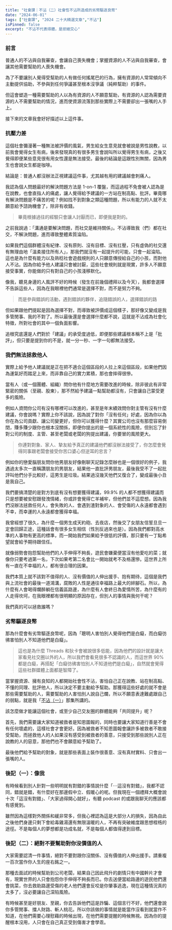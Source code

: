 ```yaml
---
title: "社會課｜不沾（二）社會性不沾所造成的劣幣驅逐良幣"
date: "2024-06-01"
tags: ["社會課", "2024 二十大精選文章","不沾"]
isPinned: false
excerpt: "不沾不代表得體，是拒絕交心"
---
```


### 前言
普通人的不沾與自我審查，會讓自己喪失機會；掌握資源的人不沾與自我審查，會讓其他需要幫助的人喪失機會。

為了不要讓別人覺得受幫助的人有做任何搖尾巴的行為，擁有資源的人常常傾向不主動提供協助，不參與到任何爭議甚至根本沒爭議（純粹幫助）的事件。

但這會塑造一種需要幫助的人以為有資源的人不願意幫助，有資源的人認為需要資源的人不需要幫助的情況，進而使資源流落到那些實際上不需要卻出一張嘴的人手上。

接下來的文章我會好好描述以上這件事。


### 抗壓力差
這個社會彌漫著一種無法被評價的風氣，男生給女生意見就會被說是男性說教，以前我會覺得女生有病，後來發現真的有很多男生會說叫所以覺得男生有病，之後又覺得即便某些意見很有用女性還是無法接受。最後的結論是這跟性別無關，因為男生也會說女生都是咖啡。

結論是：普通人都沒辦法正視建議這件事，尤其越有用的建議越會刺痛人。

我認為個人問題最好的解決問題方法是 1-on-1  覆盤，而這過程不免會被人認為是在說教，也會直指人的痛處，讓人覺得給予建議的一方站在制高點、批評。畢竟哪有解決問題是不痛苦的呢？例如找不到對象之類這種問題，所以有能力的人就不太願意給予諮詢機會了，除非有收錢。

> 畢竟根據過往的經驗只會讓人討厭而已，即便我是對的。

之前我說過：「溝通是要解決問題，而社交是維持關係」。不沾導致我（們）都在社交，不解決問題，進而導致整體素質淪陷。

如果我們這個群體沒有紀律、沒有原則、沒有目標、沒有扛壓，只有虛偽的社交還有無理由地「溫柔接住所有人」，那我們就沒有一起提升的可能，只會一起淪陷。這也是為什麼有能力以及熟稔社會遊戲規則的人只願意傳授給自己的小孩，而對他人不沾。因為你給予他人建議只會被討厭，這些社會規則就是現實，許多人不願意接受事實，你能做的只有對自己的小孩淺移默化。

像我，聽見身邊的人風評不好的時候（發生在前幾個禮拜以及今天），我都會選擇不告訴這些人，因為在我眼裡他們通常是選擇不對，而不是努力不夠。

> 而是參與錯誤的活動，遇到錯誤的夥伴，追隨錯誤的人，選擇錯誤的路

但如果跟他們提起是因為選擇不對，而導致被評價成這個樣子，那好像又變成是我多管閒事、我的不對了。所以最後還是會選擇什麼都不說，這就是不沾成為社會化特徵，所對社會的其中一個負面影響。

追根究底還是人們對於「建議」的承受度過低，即便那些建議根本稱不上是「批評」，但只要是提到你的不是，就一分一秒、一字一句都無法接受。


### 我們無法拯救他人
實際上給予他人建議就是正在把不適合這個區段的人拉上來這個區段，如果他們因為運氣好而踏足上來，而非靠自己的實力累積，那也會摔得很慘。

當有人（或一個團體、組織）問你他有什麼地方需要改進的時候，除非彼此有非常緊密的關係（至親、股東），那不然給予建議一點幫助都沒有，只會讓自己蒙受更多的風險。

例如人資問你公司有沒有哪裡可以改進的，甚至是年末績效問你對主管有沒有什麼建議，你會說嗎？實際上你不該說，因為說了對你「沒有任何」好處，因為你以為你在為公司貢獻、讓公司變更好，但你可以獲得什麼？其實公司也沒有那麼容易倒閉，賺多賺少跟你也根本沒關係，即便你提出的是一個系統性的風險，但別忘了針對公司的制度、主管、甚至老闆或老闆的狗提出建議，你要冒的風險更大。

> 你連對對象、家人、摯友給予真正的建議他們都沒辦法接受了，你怎麼會覺得同事跟老闆會接受你苦口婆心但逆耳的忠言？

例如你的戀愛腦朋友問你他男朋友好像刪聊天記錄怎麼辦也是一個很好的例子，我遇過太多次一直稱讚朋友的男朋友，結果他一直批評男朋友，最後我受不了一起批評叫他們分手比較好，這男生是垃圾。結果過沒幾天他們又復合了，變成最後小丑是我自己。

我們要搞清楚的是對方到底有沒有想要獲得建議，99.9% 的人都不想獲得建議而只是想要被安慰跟發洩情緒，你或許會覺得亡羊補牢，但他們並不這麼想。因為我們沒辦法拯救任何人，會失敗的人、會遇到渣對象的人、會受傷的人永遠都會遇到不幸，而幸運的人永遠都會獲得幸福。

我曾經想了很久，為什麼一個男生成天約砲、去夜店，然後交了女朋友信誓旦旦一定會回歸正途，這種話會有很多女生相信（性別反過來也是）。因為我們都對高水準的人事物有更高的標準，而一開始我們如果給予很低的評價，那只要有一丁點希望就會給予期待跟信任。

就像弱勢會抱怨幫助他們的人手伸得不夠長，遊民會嫌棄便當沒有他愛吃的菜；就像你只要考過第一名，下次如果考第二名會比一開始就考不及格還慘。這世界上所有一直在不幸福的人，都有很合理的因果。

我們本質上就不該對不值得的人、沒有價值的人伸出援手、抱有期待，這個是我們與上流社會的最後一道鴻溝，腐敗的人性是通往幸福路上最大的絆腳石。所以，為什麼有人會喝得爛醉躺在信義區路邊，為什麼有人會終日為愛情所苦，為什麼有的人走得坎坷，在我眼裡都有很明顯的原因存在，但別人的事情與我何干呢？

我們真的可以拯救誰嗎？

### 劣幣驅逐良幣
那為什麼會有劣幣驅逐良幣呢，因為「聰明人害怕別人覺得他們是白癡，而白癡彷彿害怕別人不知道他們是白癡」。

> 這也是為什麼 Threads 和狄卡會被說很多低能，因為他們的設計就是讓大家看見社交圈以外的人，所以我們會看見很多不認識的人，而這世界 90% 都是白癡，再搭配「白癡彷彿害怕別人不知道他們是白癡」，自然就會覺得這些社群媒體上面都是智障了。

當掌握資源、擁有良知的人都開始社會性不沾，害怕自己正在說教、站在制高點、不懂的同理、批評他人，所以決定不要主動給予幫助。那獲得這些好處的就不會是那些需要幫助的人，需要幫助的人害怕別人說自己爛，所以不願意表達難處跟自己的弱點，就是我「[不沾（一）](https://chihaolu.github.io/publication/article/3d-person)」那集所講的。

該怎麼做才能讓這個社會，或至少自己交友圈的群體能夠「共同提升」呢？

首先，我們需要讓大家知道被救者是知恩圖報的，同時也要讓大家知道行善是不會有任何壞處的，這樣社會才會更好。因為被救者不知恩圖報會讓許多被救者不敢接受幫助，而拯救他人的人如果沒有感受到被救者的善意，只接受到那些說別人正在說教的人的惡意，那他們也不會願意給予幫助了。

最後他們給予幫助的對象，就是那些表面上裝作很善意、沒有真材實料、只會出一張嘴的人。

### 後記（一）：像我
有時候看到別人針對一些明明就有對錯的事情說什麼「⋯這沒有對錯」，我都不認同，錯就是錯，有什麼好在那邊假中立、假暖心的呢。但我現在一個禮拜大概會說十次「這沒有對錯」、「大家過得開心就好」，有聽 podcast 的或跟我聊天的應該都有感覺到。

雖然因為這樣對外關係和緩非常多，但我心裡認為這是大部分人的損失，因為自此之後他們身邊只剩下會給毒雞湯還有無限溫暖的人，不再有突破維度跟思想桎梏的途徑。不是每個人的夢想都是功成名就，不是每個人都值得達到目標。

### 後記（二）：絕對不要幫助對你沒價值的人
大家需要認清一件事情，絕對不要對跟你沒關係、沒有價值的人伸出援手。請重複一百次當作你人生的座右銘之一。

那種去面試的時候幫助到公司老闆，結果自己因此飛升的劇情只有中國幹片才會有，現實世界的人只會抱怨你手伸得不夠長而已。你去送便當給路邊的遊民他們還會挑菜，你去救助路邊受傷的老人他們還會反咬是你肇事逃逸，現在這種情況真的太多了，沒必要讓自己深陷風險。

有時候甚至是好朋友、至親，你去告訴他們這是詐騙、這個言行不好，他們還會說你多管閒事、擋人財路、斬人桃花。所以你該做的事情就是能當作沒看到就當作不知道，在他們需要心理慰藉的時候出現，在他們需要提醒的時候無視。因為你的提醒根本沒用，人只會在自己真正受到傷害才會學乖。